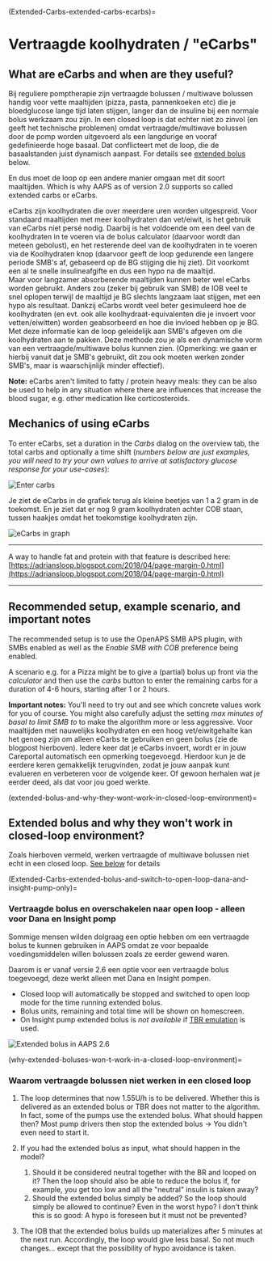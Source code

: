(Extended-Carbs-extended-carbs-ecarbs)=
# Vertraagde koolhydraten / "eCarbs"

## What are eCarbs and when are they useful?

Bij reguliere pomptherapie zijn vertraagde bolussen / multiwave bolussen handig voor vette maaltijden (pizza, pasta, pannenkoeken etc) die je bloedglucose lange tijd laten stijgen, langer dan de insuline bij een normale bolus werkzaam zou zijn. In een closed loop is dat echter niet zo zinvol (en geeft het technische problemen) omdat vertraagde/multiwave bolussen door de pomp worden uitgevoerd als een langdurige en vooraf gedefinieerde hoge basaal. Dat conflicteert met de loop, die de basaalstanden juist dynamisch aanpast. For details see [extended bolus](#extended-bolus-and-why-they-wont-work-in-closed-loop-environment) below.

En dus moet de loop op een andere manier omgaan met dit soort maaltijden. Which is why AAPS as of version 2.0 supports so called extended carbs or eCarbs.

eCarbs zijn koolhydraten die over meerdere uren worden uitgespreid. Voor standaard maaltijden met meer koolhydraten dan vet/eiwit, is het gebruik van eCarbs niet persé nodig. Daarbij is het voldoende om een deel van de koolhydraten in te voeren via de bolus calculator (daarvoor wordt dan meteen gebolust), en het resterende deel van de koolhydraten in te voeren via de Koolhydraten knop (daarvoor geeft de loop gedurende een langere periode SMB's af, gebaseerd op de BG stijging die hij ziet). Dit voorkomt een al te snelle insulineafgifte en dus een hypo na de maaltijd. <br>  Maar voor langzamer absorberende maaltijden kunnen beter wel eCarbs worden gebruikt. Anders zou (zeker bij gebruik van SMB) de IOB veel te snel oplopen terwijl de maaltijd je BG slechts langzaam laat stijgen, met een hypo als resultaat. Dankzij eCarbs wordt veel beter gesimuleerd hoe de koolhydraten (en evt. ook alle koolhydraat-equivalenten die je invoert voor vetten/eiwitten) worden geabsorbeerd en hoe die invloed hebben op je BG. Met deze informatie kan de loop geleidelijk aan SMB's afgeven om die koolhydraten aan te pakken. Deze methode zou je als een dynamische vorm van een vertraagde/multiwave bolus kunnen zien. (Opmerking: we gaan er hierbij vanuit dat je SMB's gebruikt, dit zou ook moeten werken zonder SMB's, maar is waarschijnlijk minder effectief).

**Note:** eCarbs aren't limited to fatty / protein heavy meals: they can be also be used to help in any situation where there are influences that increase the blood sugar, e.g. other medication like corticosteroids.

## Mechanics of using eCarbs

To enter eCarbs, set a duration in the *Carbs* dialog on the overview tab, the total carbs and optionally a time shift (*numbers below are just examples, you will need to try your own values to arrive at satisfactory glucose response for your use-cases*):

![Enter carbs](../images/eCarbs_Dialog.png)

Je ziet de eCarbs in de grafiek terug als kleine beetjes van 1 a 2 gram in de toekomst. En je ziet dat er nog 9 gram koolhydraten achter COB staan, tussen haakjes omdat het toekomstige koolhydraten zijn.

![eCarbs in graph](../images/eCarbs_Graph.png)

______________________________________________________________________

A way to handle fat and protein with that feature is described here: [https://adriansloop.blogspot.com/2018/04/page-margin-0.html](https://adriansloop.blogspot.com/2018/04/page-margin-0.html)

______________________________________________________________________

## Recommended setup, example scenario, and important notes

The recommended setup is to use the OpenAPS SMB APS plugin, with SMBs enabled as well as the *Enable SMB with COB* preference being enabled.

A scenario e.g. for a Pizza might be to give a (partial) bolus up front via the *calculator* and then use the *carbs* button to enter the remaining carbs for a duration of 4-6 hours, starting after 1 or 2 hours.

**Important notes:** You'll need to try out and see which concrete values work for you of course. You might also carefully adjust the setting *max minutes of basal to limit SMB to* to make the algorithm more or less aggressive. Voor maaltijden met nauwelijks koolhydraten en een hoog vet/eiwitgehalte kan het genoeg zijn om alleen eCarbs te gebruiken en geen bolus (zie de blogpost hierboven). Iedere keer dat je eCarbs invoert, wordt er in jouw Careportal automatisch een opmerking toegevoegd. Hierdoor kun je de eerdere keren gemakkelijk terugvinden, zodat je jouw aanpak kunt evalueren en verbeteren voor de volgende keer. Of gewoon herhalen wat je eerder deed, als dat voor jou goed werkte.

(extended-bolus-and-why-they-wont-work-in-closed-loop-environment)=
## Extended bolus and why they won't work in closed-loop environment?

Zoals hierboven vermeld, werken vertraagde of multiwave bolussen niet echt in een closed loop. [See below](#why-extended-boluses-wont-work-in-a-closed-loop-environment) for details

(Extended-Carbs-extended-bolus-and-switch-to-open-loop-dana-and-insight-pump-only)=
### Vertraagde bolus en overschakelen naar open loop - alleen voor Dana en Insight pomp

Sommige mensen wilden dolgraag een optie hebben om een vertraagde bolus te kunnen gebruiken in AAPS omdat ze voor bepaalde voedingsmiddelen willen bolussen zoals ze eerder gewend waren.

Daarom is er vanaf versie 2.6 een optie voor een vertraagde bolus toegevoegd, deze werkt alleen met Dana en Insight pompen.

- Closed loop will automatically be stopped and switched to open loop mode for the time running extended bolus.
- Bolus units, remaining and total time will be shown on homescreen.
- On Insight pump extended bolus is *not available* if [TBR emulation](#Accu-Chek-Insight-Pump-settings-in-aaps) is used.

![Extended bolus in AAPS 2.6](../images/ExtendedBolus2_6.png)

(why-extended-boluses-won-t-work-in-a-closed-loop-environment)=
### Waarom vertraagde bolussen niet werken in een closed loop

1. The loop determines that now 1.55U/h is to be delivered. Whether this is delivered as an extended bolus or TBR does not matter to the algorithm. In fact, some of the pumps use the extended bolus. What should happen then? Most pump drivers then stop the extended bolus -> You didn't even need to start it.

2. If you had the extended bolus as input, what should happen in the model?

   1. Should it be considered neutral together with the BR and looped on it? Then the loop should also be able to reduce the bolus if, for example, you get too low and all the "neutral" insulin is taken away?
   2. Should the extended bolus simply be added? So the loop should simply be allowed to continue? Even in the worst hypo? I don't think this is so good: A hypo is foreseen but it must not be prevented?

3. The IOB that the extended bolus builds up materializes after 5 minutes at the next run. Accordingly, the loop would give less basal. So not much changes... except that the possibility of hypo avoidance is taken.
